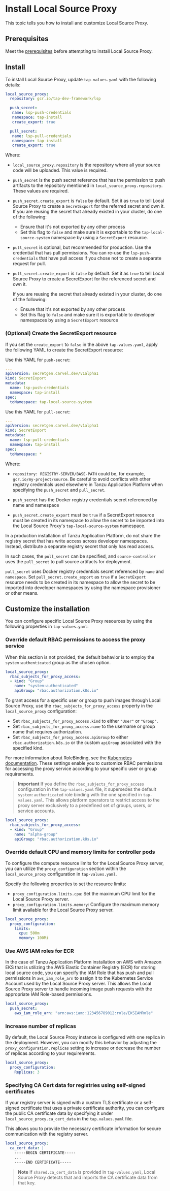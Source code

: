 # Install Local Source Proxy

This topic tells you how to install and customize Local Source Proxy.

## <a id="prereqs"></a> Prerequisites

Meet the [prerequisites](prereqs.hbs.md) before attempting to install Local Source Proxy.

## <a id="install"></a> Install

To install Local Source Proxy, update `tap-values.yaml` with the following details:

```yaml
local_source_proxy:
  repository: gcr.io/tap-dev-framework/lsp

  push_secret:
   name: lsp-push-credentials
   namespace: tap-install
   create_export: true

  pull_secret:
   name: lsp-pull-credentials
   namespace: tap-install
   create_export: true
```

Where:

- `local_source_proxy.repository` is the repository where all your source code will be uploaded.
  This value is required.

- `push_secret` is the push secret reference that has the permission to push artifacts to the
  repository mentioned in `local_source_proxy.repository`. These values are required.

- `push_secret.create_export` is `false` by default. Set it as `true` to tell Local Source Proxy to
  create a `SecretExport` for the referred secret and own it. If you are reusing the secret that
  already existed in your cluster, do one of the following:

  - Ensure that it's not exported by any other process
  - Set this flag to `false` and make sure it is exportable to the `tap-local-source-system` namespace
    by using a `SecretExport` resource.

- `pull_secret` is optional, but recommended for production. Use the credential that has pull
  permissions. You can re-use the `lsp-push-credentials` that have pull access if you chose not to
  create a separate request for pull.

- `pull_secret.create_export` is `false` by default. Set it as `true` to tell Local Source Proxy to
  create a SecretExport for the referenced secret and own it.

  If you are reusing the secret that already existed in your cluster, do one of the following:

  - Ensure that it's not exported by any other process
  - Set this flag to `false` and make sure it is exportable to developer namespaces by using a
    `SecretExport` resource

### <a id="create-secretexport-rsrc"></a> (Optional) Create the SecretExport resource

If you set the `create_export` to `false` in the above `tap-values.yaml`, apply the following YAML to
create the SecretExport resource:

Use this YAML for `push-secret`:

```yaml
---
apiVersion: secretgen.carvel.dev/v1alpha1
kind: SecretExport
metadata:
  name: lsp-push-credentials
  namespace: tap-install
spec:
  toNamespace: tap-local-source-system
```

Use this YAML for `pull-secret`:

```yaml
---
apiVersion: secretgen.carvel.dev/v1alpha1
kind: SecretExport
metadata:
  name: lsp-pull-credentials
  namespace: tap-install
spec:
  toNamespace: *
```

Where:

- `repository: REGISTRY-SERVER/BASE-PATH` could be, for example, `gcr.io/my-project/source`.
  Be careful to avoid conflicts with other registry credentials used elsewhere in
  Tanzu Application Platform when specifying the `push_secret` and `pull_secret`.
  <!-- Missing from the example? -->

- `push_secret` has the Docker registry credentials secret referenced by name and namespace

- `push_secret.create_export` must be `true` if a SecretExport resource must be created in its
    namespace to allow the secret to be imported into the Local Source Proxy's
    `tap-local-source-system` namespace.

In a production installation of Tanzu Application Platform, do not share the registry secret that has
write access across developer namespaces. Instead, distribute a separate registry secret that only has
read access.

In such cases, the `pull_secret` can be specified, and `source-controller` uses the `pull_secret`
to pull source artifacts for deployment.

`pull_secret` uses Docker registry credentials secret referenced by `name` and `namespace`.
Set `pull_secret.create_export` as `true` if a `SecretExport` resource needs to be created in its
namespace to allow the secret to be imported into developer namespaces by using the namespace
provisioner or other means.

## <a id="customize-install"></a> Customize the installation

You can configure specific Local Source Proxy resources by using the following properties in
`tap-values.yaml`:

### <a id="override-dflt-rbac"></a> Override default RBAC permissions to access the proxy service

When this section is not provided, the default behavior is to employ the `system:authenticated` group
as the chosen option.

```yaml
local_source_proxy:
  rbac_subjects_for_proxy_access:
  - kind: "Group"
    name: "system:authenticated"
    apiGroup: "rbac.authorization.k8s.io"
```

To grant access for a specific user or group to push images through Local Source Proxy, use the
`rbac_subjects_for_proxy_access` property in the `local_source_proxy` configuration:

- Set `rbac_subjects_for_proxy_access.kind` to either `"User"` or `"Group"`.
- Set `rbac_subjects_for_proxy_access.name` to the username or group name that requires authorization.
- Set `rbac_subjects_for_proxy_access.apiGroup` to either `rbac.authorization.k8s.io` or the custom
  `apiGroup` associated with the specified kind.

For more information about RoleBinding, see the
[Kubernetes documentation](https://kubernetes.io/docs/reference/access-authn-authz/rbac/#role-binding-examples).
These settings enable you to customize RBAC permissions for accessing the proxy service according to
your specific user or group requirements.

> **Important** If you define the `rbac_subjects_for_proxy_access` configuration in the
> `tap-values.yaml` file, it supersedes the default `system:authenticated` role binding with the
> one specified in `tap-values.yaml`. This allows platform operators to restrict access to the proxy
> server exclusively to a predefined set of groups, users, or service accounts.

```yaml
local_source_proxy:
  rbac_subjects_for_proxy_access:
  - kind: "Group"
    name: "alpha-group"
    apiGroup: "rbac.authorization.k8s.io"
```

### <a id="override-dflt-cpu"></a> Override default CPU and memory limits for controller pods

To configure the compute resource limits for the Local Source Proxy server, you can utilize the
`proxy_configuration` section within the `local_source_proxy` configuration in `tap-values.yaml`.

Specify the following properties to set the resource limits:

- `proxy_configuration.limits.cpu`: Set the maximum CPU limit for the Local Source Proxy server.
- `proxy_configuration.limits.memory`: Configure the maximum memory limit available for the Local
  Source Proxy server.

```yaml
local_source_proxy:
  proxy_configuration:
    limits:
      cpu: 500m
      memory: 100Mi
```

### <a id="use-aws-iam-roles"></a> Use AWS IAM roles for ECR

In the case of Tanzu Application Platform installation on AWS with Amazon EKS that is utilizing the
AWS Elastic Container Registry (ECR) for storing local source code, you can specify the IAM Role that
has push and pull permissions in `aws_iam_role_arn` to assign it to the Kubernetes Service Account
used by the Local Source Proxy server. This allows the Local Source Proxy server to handle incoming
image push requests with the appropriate IAM Role-based permissions.

```yaml
local_source_proxy:
  push_secret:
    aws_iam_role_arn: "arn:aws:iam::123456789012:role/EKSIAMRole"
```

### <a id="increase-replicas"></a> Increase number of replicas

By default, the Local Source Proxy instance is configured with one replica in the deployment. However,
you can modify this behavior by adjusting the `proxy_configuration.replicas` setting to increase or
decrease the number of replicas according to your requirements.

```yaml
local_source_proxy:
  proxy_configuration:
    Replicas: 3
```

### <a id="spec-ca-cert"></a> Specifying CA Cert data for registries using self-signed certificates

If your registry server is signed with a custom TLS certificate or a self-signed certificate that
uses a private certificate authority, you can configure the public CA certificate data by specifying
it under `local_source_proxy.ca_cert_data` in the `tap.values.yaml` file.
<!-- Do both certificates use a private certificate authority or only the latter? -->

This allows you to provide the necessary certificate information for secure communication with the
registry server.

```yaml
local_source_proxy:
  ca_cert_data: |
    -----BEGIN CERTIFICATE-----
    ...
    -----END CERTIFICATE-----
```

> **Note** If `shared.ca_cert_data` is provided in `tap-values.yaml`, Local Source Proxy detects
> that and imports the CA certificate data from that key.